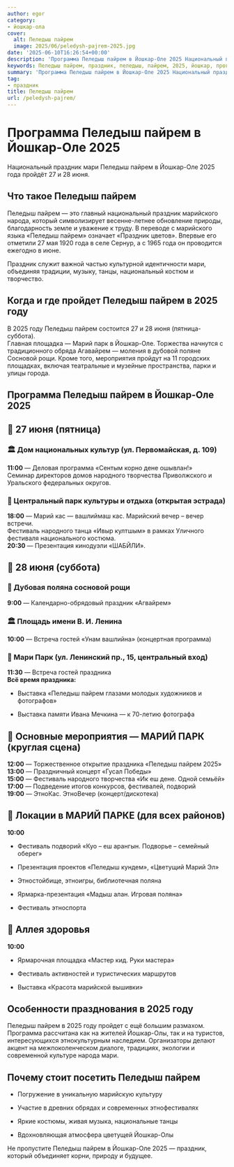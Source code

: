```yaml
---
author: egor
category:
- йошкар-ола
cover:
  alt: Пеледыш пайрем
  image: 2025/06/peledysh-pajrem-2025.jpg
date: '2025-06-10T16:26:54+00:00'
description: 'Программа Пеледыш пайрем в Йошкар-Оле 2025 Национальный праздник мари Пеледыш пайрем в Йошкар-Оле 2025 года пройдёт 27 и 28 июня. Что такое Пеледыш пайрем...'
keywords: Пеледыш пайрем, праздник, пеледыш, пайрем, 2025, йошкар, программа, оле, марий, фестиваль, мари, июня, году, парк, национальный, года
summary: 'Программа Пеледыш пайрем в Йошкар-Оле 2025 Национальный праздник мари Пеледыш пайрем в Йошкар-Оле 2025 года пройдёт 27 и 28 июня. Что такое Пеледыш пайрем...'
tag:
- праздник
title: Пеледыш пайрем
url: /peledysh-pajrem/
---
```


# Программа Пеледыш пайрем в Йошкар-Оле 2025

Национальный праздник мари Пеледыш пайрем в Йошкар-Оле 2025 года пройдёт 27 и 28 июня.

## Что такое Пеледыш пайрем

Пеледыш пайрем — это главный национальный праздник марийского народа, который символизирует весенне-летнее обновление природы, благодарность земле и уважение к труду. В переводе с марийского языка «Пеледыш пайрем» означает «Праздник цветов». Впервые его отметили 27 мая 1920 года в селе Сернур, а с 1965 года он проводится ежегодно в июне.

Праздник служит важной частью культурной идентичности мари, объединяя традиции, музыку, танцы, национальный костюм и творчество.

## Когда и где пройдет Пеледыш пайрем в 2025 году

В 2025 году Пеледыш пайрем состоится 27 и 28 июня (пятница-суббота).  
Главная площадка — Марий парк в Йошкар-Оле. Торжества начнутся с традиционного обряда Агавайрем — моления в дубовой поляне Сосновой рощи. Кроме того, мероприятия пройдут на 11 городских площадках, включая театральные и музейные пространства, парки и улицы города.

## Программа Пеледыш пайрем в Йошкар-Оле 2025

## 📅 27 июня (пятница)

### 🏛 Дом национальных культур (ул. Первомайская, д. 109)

**11:00** — Деловая программа «Сентым корно дене ошывлан!»  
Семинар директоров домов народного творчества Приволжского и Уральского федеральных округов.

### 🌳 Центральный парк культуры и отдыха (открытая эстрада)

**18:00** — Марий кас — вашлиймаш кас. Марийский вечер – вечер встречи.  
Фестиваль народного танца «Ивыр култшым» в рамках Уличного фестиваля национального костюма.  
**20:30** — Презентация кинодуэли «ШАБЙЛИ».

## 📅 28 июня (суббота)

### 🌲 Дубовая поляна сосновой рощи

**9:00** — Календарно-обрядовый праздник «Агвайрем»

### 🏛 Площадь имени В. И. Ленина

**10:00** — Встреча гостей «Унам вашлийна» (концертная программа)

### 🚶 Мари Парк (ул. Ленинский пр., 15, центральный вход)

**11:30** — Встреча гостей праздника  
**Всё время праздника:**

- Выставка «Пеледыш пайрем глазами молодых художников и фотографов»

- Выставка памяти Ивана Мечкина — к 70-летию фотографа

## 🎤 Основные мероприятия — МАРИЙ ПАРК (круглая сцена)

**12:00** — Торжественное открытие праздника «Пеледыш пайрем 2025»  
**13:00** — Праздничный концерт «Гусал Победы»  
**15:00** — Фестиваль народного творчества «Ик еш дене. Одной семьёй»  
**17:00** — Подведение итогов конкурсов, фестивалей, подворий  
**19:00** — ЭтноКас. ЭтноВечер (концерт/дискотека)

## 🎪 Локации в МАРИЙ ПАРКЕ (для всех районов)

**10:00**

- Фестиваль подворий «Куо – еш арангын. Подворье – семейный оберег»

- Презентация проектов «Пеледыш кундем», «Цветущий Марий Эл»

- Этностойбище, этноигры, библиотечная поляна

- Ярмарка-презентация «Мадыш алан. Игровая поляна»

- Фестиваль этноспорта

## 🌿 Аллея здоровья

**10:00**

- Ярмарочная площадка «Мастер кид. Руки мастера»

- Фестиваль активностей и туристических маршрутов

- Выставка «Красота марийской вышивки»

## Особенности празднования в 2025 году

Пеледыш пайрем в 2025 году пройдет с ещё большим размахом. Программа рассчитана как на жителей Йошкар-Олы, так и на туристов, интересующихся этнокультурным наследием. Организаторы делают акцент на межпоколенческом диалоге, традициях, экологии и современной культуре народа мари.

## Почему стоит посетить Пеледыш пайрем

- Погружение в уникальную марийскую культуру

- Участие в древних обрядах и современных этнофестивалях

- Яркие костюмы, живая музыка, национальные танцы

- Вдохновляющая атмосфера цветущей Йошкар-Олы

Не пропустите Пеледыш пайрем в Йошкар-Оле 2025 — праздник, который объединяет корни, природу и будущее.